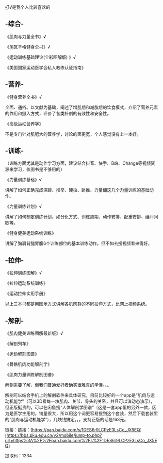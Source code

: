 打√是我个人比较喜欢的



## -综合-

《肌肉与力量全书》√

《施瓦辛格健身全书》√

《运动训练基础理论(全彩图解版) 》√

《美国国家运动医学会私人教练认证指南》

## -营养-

《健身营养全书》√

 全面、通俗。以文献为基础，阐述了增肌期和减脂期的饮食模式，介绍了营养元素的作用和摄入方式，评价了各类补剂的有效性和安全性。

《高级运动营养学》

 不是专门针对肌肥大的营养学，讨论的面更宽，个人感觉没有上一本好。



## -训练-

（训练方面尤其是动作学习方面，建议结合抖音、快手、B站、Change等视频资源来学习，仅图书是不够用的）

《力量训练基础》√

  讲解了如何正确完成深蹲、推举、硬拉、卧推、力量翻这几个力量训练的基础动作。

《力量训练计划》√

  讲解了如何制定训练计划，如分化方式、训练周期、动作安排、配重安排、组间间歇等。

《健身健美运动系统训练》

  讲解了胸肩背腿臂腹6个训练部位的基本训练动作。但不如去搜视频看来得好。



## -拉伸-

《拉伸训练图解》√

《拉伸运动系统训练》

《运动拉伸实用手册》

  以上三本书都是用图示方式讲解各肌肉群的不同拉伸方式，比网上视频系统。



## -解剖-

《肌肉健美训练图解最新版》√

《解剖列车》

《运动解剖图谱》

《骨骼肌肉功能解剖学》

《肌肉力量训练解剖图谱》

  解剖需要了解，但我们普通爱好者确实很难真的学懂。。。

  解剖可以结合手机上的解剖软件来具体研究，目前比较好的一个app是“肌肉与运动机能学”（可以3D看每一块肌肉、关节、骨头的关系，并且可以演动态演示），但正版挺贵的，可以在闲鱼搜“人体解剖学图谱”（这是一套app里的另外一款，因为是医学生用的，销量很大，所以用这个词更容易搜到这个套装，然后下载套装里的“肌肉与运动机能学”），几块钱搞定。。。支持正版的话是163元。



链接：链接：[https://pan.baidu.com/s/1DES6r9LCPzE3LsCo_JX5EQ](https://bbs.pku.edu.cn/v2/mobile/jump-to.php?url=https%3A%2F%2Fpan.baidu.com%2Fs%2F1DES6r9LCPzE3LsCo_JX5EQ) 

提取码：1234 